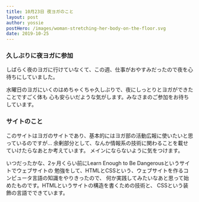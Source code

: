 ```yaml
---
title: 10月23日 夜ヨガのこと
layout: post
author: yossie
postHero: /images/woman-stretching-her-body-on-the-floor.svg
date: 2019-10-25
---
```


### 久しぶりに夜ヨガに参加
しばらく夜のヨガに行けていなくて、この週、仕事がおやすみだったので夜を心待ちにしていました。

水曜日のヨガにいくのはめちゃくちゃ久しぶりで、夜にしっとりとヨガができたことですごく体も
心も安らいだような気がします。みなさまのご参加をお待ちしています。

### サイトのこと

このサイトはヨガのサイトであり、基本的にはヨガ部の活動広報に使いたいと思っているのですが…
余剰部分として、なんか情報系の技術に関わることを載せていけたらなあとか考えています。
メインにならないように気をつけます。

いつだったかな、2ヶ月くらい前にLearn Enough to Be Dangerousというサイトでウェブサイトの
勉強をして、HTMLとCSSという、ウェブサイトを作るコンピュータ言語の知識をやりきったので、
何か実践してみたいなあと思って始めたものです。HTMLというサイトの構造を書くための技術と、
CSSという装飾の言語でできています。

